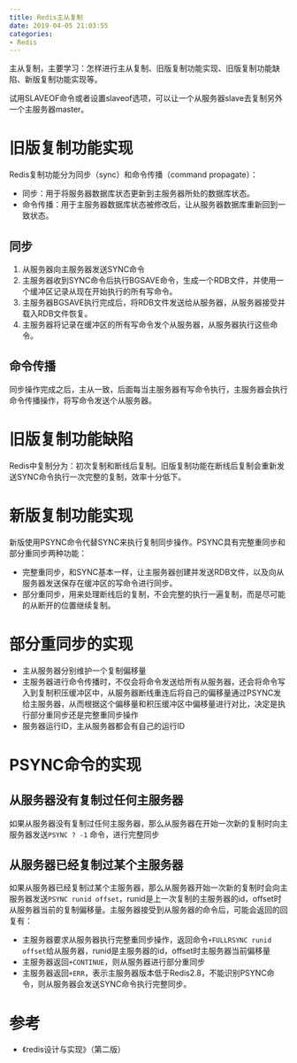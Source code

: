 ```yaml
---
title: Redis主从复制
date: 2019-04-05 21:03:55
categories: 
- Redis
---
```


主从复制，主要学习：怎样进行主从复制、旧版复制功能实现、旧版复制功能缺陷、新版复制功能实现等。

<!--more-->

试用SLAVEOF命令或者设置slaveof选项，可以让一个从服务器slave去复制另外一个主服务器master。

# 旧版复制功能实现

Redis复制功能分为同步（sync）和命令传播（command propagate）：

- 同步：用于将服务器数据库状态更新到主服务器所处的数据库状态。
- 命令传播：用于主服务器数据库状态被修改后，让从服务器数据库重新回到一致状态。

## 同步

1. 从服务器向主服务器发送SYNC命令
2. 主服务器收到SYNC命令后执行BGSAVE命令，生成一个RDB文件，并使用一个缓冲区记录从现在开始执行的所有写命令。
3. 主服务器BGSAVE执行完成后，将RDB文件发送给从服务器，从服务器接受并载入RDB文件恢复。
4. 主服务器将记录在缓冲区的所有写命令发个从服务器，从服务器执行这些命令。

## 命令传播

同步操作完成之后，主从一致，后面每当主服务器有写命令执行，主服务器会执行命令传播操作，将写命令发送个从服务器。

# 旧版复制功能缺陷

Redis中复制分为：初次复制和断线后复制。旧版复制功能在断线后复制会重新发送SYNC命令执行一次完整的复制，效率十分低下。

# 新版复制功能实现

新版使用PSYNC命令代替SYNC来执行复制同步操作。PSYNC具有完整重同步和部分重同步两种功能：

- 完整重同步，和SYNC基本一样，让主服务器创建并发送RDB文件，以及向从服务器发送保存在缓冲区的写命令进行同步。
- 部分重同步，用来处理断线后的复制，不会完整的执行一遍复制，而是尽可能的从断开的位置继续复制。

# 部分重同步的实现

- 主从服务器分别维护一个复制偏移量
- 主服务器进行命令传播时，不仅会将命令发送给所有从服务器，还会将命令写入到复制积压缓冲区中，从服务器断线重连后将自己的偏移量通过PSYNC发给主服务器，从而根据这个偏移量和积压缓冲区中偏移量进行对比，决定是执行部分重同步还是完整重同步操作
- 服务器运行ID，主从服务器都会有自己的运行ID

# PSYNC命令的实现

## 从服务器没有复制过任何主服务器

如果从服务器没有复制过任何主服务器，那么从服务器在开始一次新的复制时向主服务器发送`PSYNC ? -1` 命令，进行完整同步

## 从服务器已经复制过某个主服务器

如果从服务器已经复制过某个主服务器，那么从服务器开始一次新的复制时会向主服务器发送`PSYNC runid offset`，runid是上一次复制的主服务器的id，offset时从服务器当前的复制偏移量。主服务器接受到从服务器的命令后，可能会返回的回复有：

- 主服务器要求从服务器执行完整重同步操作，返回命令`+FULLRSYNC runid offset`给从服务器，runid是主服务器的id，offset时主服务器当前偏移量
- 主服务器返回`+CONTINUE`，则从服务器进行部分重同步
- 主服务器返回`+ERR`，表示主服务器版本低于Redis2.8，不能识别PSYNC命令，则从服务器会发送SYNC命令执行完整同步。

# 参考

- 《redis设计与实现》（第二版）